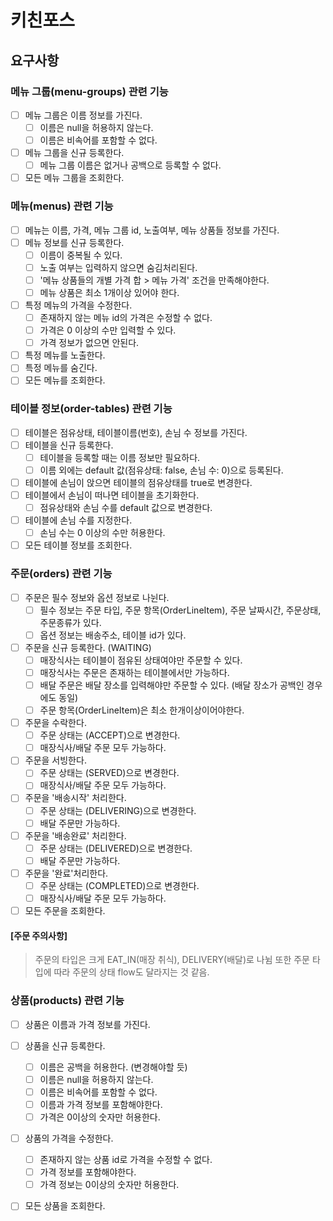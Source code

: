 # 키친포스

## 요구사항 

### 메뉴 그룹(menu-groups) 관련 기능
- [ ] 메뉴 그룹은 이름 정보를 가진다.
  - [ ] 이름은 null을 허용하지 않는다.
  - [ ] 이름은 비속어를 포함할 수 없다.
- [ ] 메뉴 그룹을 신규 등록한다.
  - [ ] 메뉴 그룹 이름은 없거나 공백으로 등록할 수 없다.
- [ ] 모든 메뉴 그룹을 조회한다.

### 메뉴(menus) 관련 기능
- [ ] 메뉴는 이름, 가격, 메뉴 그룹 id, 노출여부, 메뉴 상품들 정보를 가진다. 
- [ ] 메뉴 정보를 신규 등록한다.
  - [ ] 이름이 중복될 수 있다.
  - [ ] 노출 여부는 입력하지 않으면 숨김처리된다.
  - [ ] '메뉴 상품들의 개별 가격 합 > 메뉴 가격' 조건을 만족해야한다.  
  - [ ] 메뉴 상품은 최소 1개이상 있어야 한다.  
- [ ] 특정 메뉴의 가격을 수정한다.
  - [ ] 존재하지 않는 메뉴 id의 가격은 수정할 수 없다.
  - [ ] 가격은 0 이상의 수만 입력할 수 있다.
  - [ ] 가격 정보가 없으면 안된다.
- [ ] 특정 메뉴를 노출한다.
- [ ] 특정 메뉴를 숨긴다.
- [ ] 모든 메뉴를 조회한다.

### 테이블 정보(order-tables) 관련 기능
- [ ] 테이블은 점유상태, 테이블이름(번호), 손님 수 정보를 가진다.
- [ ] 테이블을 신규 등록한다.
  - [ ] 테이블을 등록할 때는 이름 정보만 필요하다. 
  - [ ] 이름 외에는 default 값(점유상태: false, 손님 수: 0)으로 등록된다. 
- [ ] 테이블에 손님이 앉으면 테이블의 점유상태를 true로 변경한다.
- [ ] 테이블에서 손님이 떠나면 테이블을 초기화한다.
  - [ ] 점유상태와 손님 수를 default 값으로 변경한다.
- [ ] 테이블에 손님 수를 지정한다.
  - [ ] 손님 수는 0 이상의 수만 허용한다.
- [ ] 모든 테이블 정보를 조회한다.

### 주문(orders) 관련 기능
- [ ] 주문은 필수 정보와 옵션 정보로 나뉜다.
  - [ ] 필수 정보는 주문 타입, 주문 항목(OrderLineItem), 주문 날짜시간, 주문상태, 주문종류가 있다.
  - [ ] 옵션 정보는 배송주소, 테이블 id가 있다. 
- [ ] 주문을 신규 등록한다. (WAITING)
  - [ ] 매장식사는 테이블이 점유된 상태여야만 주문할 수 있다. 
  - [ ] 매장식사는 주문은 존재하는 테이블에서만 가능하다.
  - [ ] 배달 주문은 배달 장소를 입력해야만 주문할 수 있다. (배달 장소가 공백인 경우에도 동일)
  - [ ] 주문 항목(OrderLineItem)은 최소 한개이상이어야한다.
- [ ] 주문을 수락한다. 
  - [ ] 주문 상태는 (ACCEPT)으로 변경한다.
  - [ ] 매장식사/배달 주문 모두 가능하다.
- [ ] 주문을 서빙한다.
  - [ ] 주문 상태는 (SERVED)으로 변경한다.
  - [ ] 매장식사/배달 주문 모두 가능하다.
- [ ] 주문을 '배송시작' 처리한다. 
  - [ ] 주문 상태는 (DELIVERING)으로 변경한다.
  - [ ] 배달 주문만 가능하다.
- [ ] 주문을 '배송완료' 처리한다.
  - [ ] 주문 상태는 (DELIVERED)으로 변경한다.
  - [ ] 배달 주문만 가능하다.
- [ ] 주문을 '완료'처리한다.
  - [ ] 주문 상태는 (COMPLETED)으로 변경한다.
  - [ ] 매장식사/배달 주문 모두 가능하다.
- [ ] 모든 주문을 조회한다.

#### [주문 주의사항]
> 주문의 타입은 크게 EAT_IN(매장 취식), DELIVERY(배달)로 나뉨
> 또한 주문 타입에 따라 주문의 상태 flow도 달라지는 것 같음.

### 상품(products) 관련 기능
- [ ] 상품은 이름과 가격 정보를 가진다.
- [ ] 상품을 신규 등록한다.
  - [ ] 이름은 공백을 허용한다. (변경해야할 듯)
  - [ ] 이름은 null을 허용하지 않는다.
  - [ ] 이름은 비속어를 포함할 수 없다.
  - [ ] 이름과 가격 정보를 포함해야한다.
  - [ ] 가격은 0이상의 숫자만 허용한다.
- [ ] 상품의 가격을 수정한다.
  - [ ] 존재하지 않는 상품 id로 가격을 수정할 수 없다. 
  - [ ] 가격 정보를 포함해야한다.
  - [ ] 가격 정보는 0이상의 숫자만 허용한다.
- [ ] 모든 상품을 조회한다.

